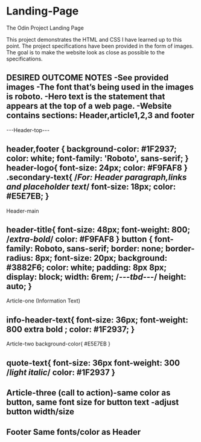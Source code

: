 # Landing-Page
The Odin Project Landing Page

This project demonstrates the HTML and CSS I have learned up to this point.
The project specifications have been provided in the form of images. The goal
is to make the website look as close as possible to the specifications.

DESIRED OUTCOME NOTES
-See provided images
-The font that’s being used in the images is roboto.
-Hero text is the statement that appears at the top of a web page.
-Website contains sections: Header,article1,2,3 and footer
-------------------------------------------------------------------------------
---Header-top---

header,footer {
    background-color: #1F2937;
    color: white;
    font-family: 'Roboto', sans-serif;
}
header-logo{
font-size: 24px;
   color: #F9FAF8
   }
.secondary-text{    /*For: Header paragraph,links and placeholder text*/
    font-size: 18px;
    color: #E5E7EB;
}
-------------------------------------------------------------------------------
Header-main

header-title{
    font-size: 48px;
    font-weight: 800; /*extra-bold*/
    color: #F9FAF8
}
button {
    font-family: Roboto, sans-serif;
    border: none;
    border-radius: 8px;
    font-size: 20px;
    background: #3882F6; 
    color: white;
    padding: 8px 8px;
    display: block;
    width: 6rem; /*---tbd---*/
    height: auto;
}
-------------------------------------------------------------------------------
Article-one (Information Text)

info-header-text{
font-size: 36px;
font-weight: 800 extra bold ;
color: #1F2937;
}
-------------------------------------------------------------------------------
Article-two
background-color{
#E5E7EB
}

quote-text{
font-size: 36px
font-weight: 300 /*light italic*/
color: #1F2937
}
-------------------------------------------------------------------------------
Article-three
(call to action)-same color as button, same font size for button text
-adjust button width/size
-------------------------------------------------------------------------------
Footer 
Same fonts/color as Header
-------------------------------------------------------------------------------